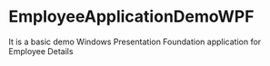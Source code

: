# EmployeeApplicationDemoWPF
It is a basic demo Windows Presentation Foundation application for Employee Details
